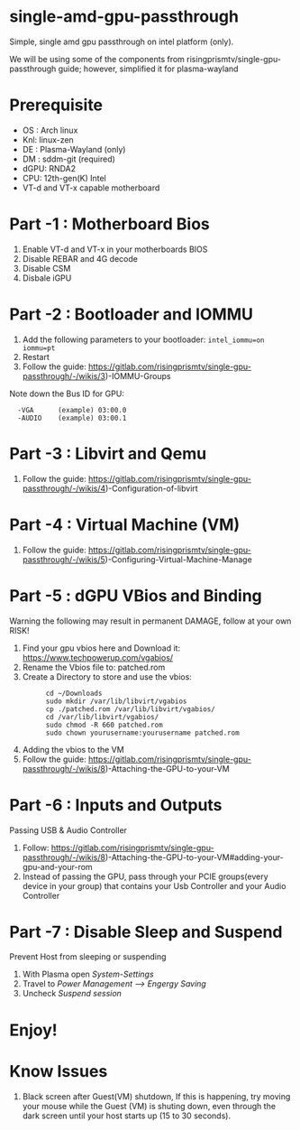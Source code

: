 # single-amd-gpu-passthrough
Simple, single amd gpu passthrough on intel platform (only).

We will be using some of the components from risingprismtv/single-gpu-passthrough guide; however, simplified it for plasma-wayland

# Prerequisite
- OS : Arch linux
- Knl: linux-zen
- DE : Plasma-Wayland (only)
- DM : sddm-git (required) 
- dGPU: RNDA2  
- CPU: 12th-gen(K) Intel 
- VT-d and VT-x capable motherboard 

# Part -1 : Motherboard Bios
1) Enable VT-d and VT-x in your motherboards BIOS 
2) Disable REBAR and 4G decode 
3) Disable CSM
4) Disbale iGPU

# Part -2 : Bootloader and IOMMU 
1) Add the following parameters to your bootloader: ```intel_iommu=on iommu=pt```
2) Restart 
3) Follow the guide: https://gitlab.com/risingprismtv/single-gpu-passthrough/-/wikis/3)-IOMMU-Groups 
  
  Note down the Bus ID for GPU: 
 ```
   -VGA      (example) 03:00.0 
   -AUDIO    (example) 03:00.1 
```
# Part -3 : Libvirt and Qemu 
1) Follow the guide: https://gitlab.com/risingprismtv/single-gpu-passthrough/-/wikis/4)-Configuration-of-libvirt

# Part -4 : Virtual Machine (VM)
1) Follow the guide: https://gitlab.com/risingprismtv/single-gpu-passthrough/-/wikis/5)-Configuring-Virtual-Machine-Manage

# Part -5 : dGPU VBios and Binding
Warning the following may result in permanent DAMAGE, follow at your own RISK!

1) Find your gpu vbios here and Download it: https://www.techpowerup.com/vgabios/
2) Rename the Vbios file to: patched.rom
3) Create a Directory to store and use the vbios:
 ```
          cd ~/Downloads  
          sudo mkdir /var/lib/libvirt/vgabios
          cp ./patched.rom /var/lib/libvirt/vgabios/
          cd /var/lib/libvirt/vgabios/
          sudo chmod -R 660 patched.rom
          sudo chown yourusername:yourusername patched.rom
   ```  
4) Adding the vbios to the VM
5) Follow the guide: https://gitlab.com/risingprismtv/single-gpu-passthrough/-/wikis/8)-Attaching-the-GPU-to-your-VM

# Part -6 : Inputs and Outputs 
Passing USB & Audio Controller  

1) Follow: https://gitlab.com/risingprismtv/single-gpu-passthrough/-/wikis/8)-Attaching-the-GPU-to-your-VM#adding-your-gpu-and-your-rom
2) Instead of passing the GPU, pass through your PCIE groups(every device in your group) that contains your Usb Controller and your Audio Controller

# Part -7 : Disable Sleep and Suspend
Prevent Host from sleeping or suspending

1) With Plasma open *System-Settings*
2) Travel to *Power Management --> Engergy Saving* 
3) Uncheck *Suspend session*
  
# Enjoy!

# Know Issues 
1) Black screen after Guest(VM) shutdown, 
   If this is happening, try moving your mouse while the Guest (VM) is shuting down, even through the dark screen until your host starts up (15 to 30 seconds). 
          
